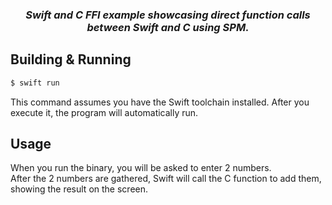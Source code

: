
<div align="center">
  
### *Swift and C FFI example showcasing direct function calls between Swift and C using SPM.*

</div>

## Building & Running

```bash
$ swift run
```
This command assumes you have the Swift toolchain installed. After you execute it, the program will automatically run.


## Usage
When you run the binary, you will be asked to enter 2 numbers.  
After the 2 numbers are gathered, Swift will call the C function to add them, showing the result on the screen.
